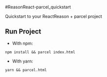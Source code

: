 #ReasonReact-parcel_quickstart

Quickstart to your ReactReason + parcel project

## Run Project

- With npm:

```
npm install && parcel index.html
```

- With yarn:

```
yarn && parcel.html
```
